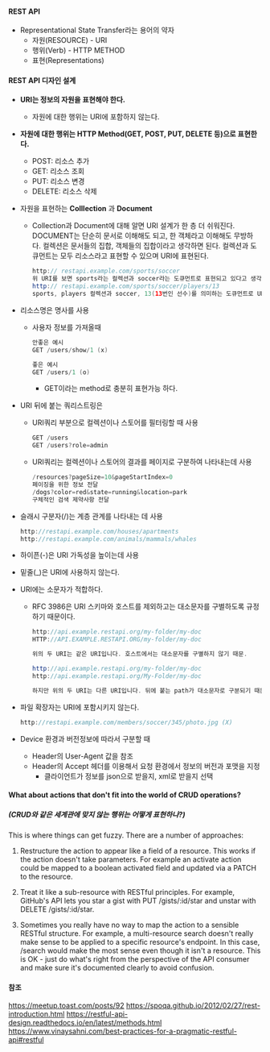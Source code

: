 #### REST API
- Representational State Transfer라는 용어의 약자
    - 자원(RESOURCE) - URI
    - 행위(Verb) - HTTP METHOD
    - 표현(Representations)


#### REST API 디자인 설계
- **URI는 정보의 자원을 표현해야 한다.**
    - 자원에 대한 행위는 URI에 포함하지 않는다.
- **자원에 대한 행위는 HTTP Method(GET, POST, PUT, DELETE 등)으로 표현한다.**
    - POST: 리소스 추가
    - GET: 리소스 조회
    - PUT: 리소스 변경
    - DELETE: 리소스 삭제

- 자원을 표현하는 **Colllection** 과 **Document**
    - Collection과 Document에 대해 알면 URI 설계가 한 층 더 쉬워진다. DOCUMENT는 단순히 문서로 이해해도 되고, 한 객체라고 이해해도 무방하다. 컬렉션은 문서들의 집합, 객체들의 집합이라고 생각하면 된다. 컬렉션과 도큐먼트는 모두 리소스라고 표현할 수 있으며 URI에 표현된다.
        ~~~ java
        http:// restapi.example.com/sports/soccer
        위 URI를 보면 sports라는 컬렉션과 soccer라는 도큐먼트로 표현되고 있다고 생각하면 된다.
        http:// restapi.example.com/sports/soccer/players/13
        sports, players 컬렉션과 soccer, 13(13번인 선수)를 의미하는 도큐먼트로 URI가 이루어지게 된다. 여기서 중요한 점은 컬렉션은 복수로 사용하고 있다는 점이다. 좀 더 직관적인 REST API를 위해서는 컬렉션과 도큐먼트를 사용할 때 단수 복수도 지켜준다면 좀 더 이해하기 쉬운 URI를 설계할 수 있다.
        ~~~

- 리소스명은 명사를 사용
    - 사용자 정보를 가져올때
        ~~~ java
        안좋은 예시
        GET /users/show/1 (x)
        ~~~

        ~~~ java
        좋은 예시
        GET /users/1 (o)
        ~~~
        - GET이라는 method로 충분히 표현가능 하다.


- URI 뒤에 붙는 쿼리스트링은
    - URI쿼리 부분으로 컬렉션이나 스토어를 필터링할 때 사용
        ~~~ java
        GET /users
        GET /users?role=admin
        ~~~

    - URI쿼리는 컬렉션이나 스토어의 결과를 페이지로 구분하여 나타내는데 사용
        ~~~ java
        /resources?pageSize=10&pageStartIndex=0
        페이징을 위한 정보 전달
        /dogs?color=red&state=running&location=park
        구체적인 검색 제약사항 전달
        ~~~
 
- 슬래시 구분자(/)는 계층 관계를 나타내는 데 사용
    ~~~ java
    http://restapi.example.com/houses/apartments
    http://restapi.example.com/animals/mammals/whales
    ~~~
- 하이픈(-)은 URI 가독성을 높이는데 사용
- 밑줄(_)은 URI에 사용하지 않는다.
- URI에는 소문자가 적합하다. 
    - RFC 3986은 URI 스키마와 호스트를 제외하고는 대소문자를 구별하도록 규정하기 때문이다.
        ~~~ java
        http://api.example.restapi.org/my-folder/my-doc
        HTTP://API.EXAMPLE.RESTAPI.ORG/my-folder/my-doc

        위의 두 URI는 같은 URI입니다. 호스트에서는 대소문자를 구별하지 않기 때문.

        http://api.example.restapi.org/my-folder/my-doc
        http://api.example.restapi.org/My-Folder/my-doc

        하지만 위의 두 URI는 다른 URI입니다. 뒤에 붙는 path가 대소문자로 구분되기 때문.
        ~~~
- 파일 확장자는 URI에 포함시키지 않는다.
    ~~~ java
    http://restapi.example.com/members/soccer/345/photo.jpg (X)
    ~~~
- Device 환경과 버전정보에 따라서 구분할 때
    - Header의 User-Agent 값을 참조
    - Header의 Accept 헤더를 이용해서 요청 환경에서 정보의 버전과 포맷을 지정
        - 클라이언트가 정보를 json으로 받을지, xml로 받을지 선택

#### What about actions that don't fit into the world of CRUD operations?
##### (CRUD와 같은 세계관에 맞지 않는 행위는 어떻게 표현하나?)
This is where things can get fuzzy. There are a number of approaches:
1. Restructure the action to appear like a field of a resource. This works if the action doesn't take parameters. For example an activate action could be mapped to a boolean activated field and updated via a PATCH to the resource.

2. Treat it like a sub-resource with RESTful principles. For example, GitHub's API lets you star a gist with PUT /gists/:id/star and unstar with DELETE /gists/:id/star.

3. Sometimes you really have no way to map the action to a sensible RESTful structure. For example, a multi-resource search doesn't really make sense to be applied to a specific resource's endpoint. In this case, /search would make the most sense even though it isn't a resource. This is OK - just do what's right from the perspective of the API consumer and make sure it's documented clearly to avoid confusion.
 

#### 참조
https://meetup.toast.com/posts/92
https://spoqa.github.io/2012/02/27/rest-introduction.html
https://restful-api-design.readthedocs.io/en/latest/methods.html
https://www.vinaysahni.com/best-practices-for-a-pragmatic-restful-api#restful